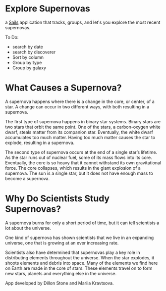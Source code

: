 # Explore Supernovas

a [Sails](http://sailsjs.org) application that tracks, groups, and let's you explore the most recent supernovas.

To Do:
- search by date
- search by discoverer
- Sort by column
- Group by type
- Group by galaxy

# What Causes a Supernova?
A supernova happens where there is a change in the core, or center, of a star. A change can occur in two different ways, with both resulting in a supernova.

The first type of supernova happens in binary star systems. Binary stars are two stars that orbit the same point. One of the stars, a carbon-oxygen white dwarf, steals matter from its companion star. Eventually, the white dwarf accumulates too much matter. Having too much matter causes the star to explode, resulting in a supernova.

The second type of supernova occurs at the end of a single star’s lifetime. As the star runs out of nuclear fuel, some of its mass flows into its core. Eventually, the core is so heavy that it cannot withstand its own gravitational force. The core collapses, which results in the giant explosion of a supernova. The sun is a single star, but it does not have enough mass to become a supernova.

# Why Do Scientists Study Supernovas?
A supernova burns for only a short period of time, but it can tell scientists a lot about the universe.

One kind of supernova has shown scientists that we live in an expanding universe, one that is growing at an ever increasing rate.

Scientists also have determined that supernovas play a key role in distributing elements throughout the universe. When the star explodes, it shoots elements and debris into space. Many of the elements we find here on Earth are made in the core of stars. These elements travel on to form new stars, planets and everything else in the universe.

App developed by Dillon Stone and Mariia Kravtsova.

